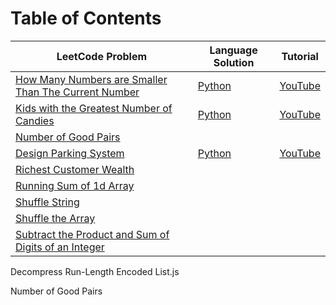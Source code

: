# Table of Contents

|  LeetCode Problem |  Language Solution | Tutorial | 
|---|---|---|
| [How Many Numbers are Smaller Than The Current Number](https://leetcode.com/problems/how-many-numbers-are-smaller-than-the-current-number/)  | [Python](https://github.com/gbrough/LeetCode/blob/main/Python/How%20Many%20Numbers%20are%20Smaller%20Than%20The%20Current%20Number.py) | [YouTube](https://www.youtube.com/watch?v=yajqqld8Svc&t=25s&ab_channel=KnowledgeMavens)| 
| [Kids with the Greatest Number of Candies](https://leetcode.com/problems/kids-with-the-greatest-number-of-candies)  | [Python](https://github.com/gbrough/LeetCode/blob/main/Python/Kids%20with%20the%20Greatest%20Number%20of%20Candies.py) | [YouTube](https://www.youtube.com/watch?v=mCryCfYdTP4)| 
| [Number of Good Pairs](https://leetcode.com/problems/number-of-good-pairs/)  |    
| [Design Parking System](https://leetcode.com/problems/design-parking-system/)|[Python](https://github.com/gbrough/LeetCode/blob/main/Python/Design%20Parking%20System.py)| [YouTube](https://www.youtube.com/watch?v=7Y2M1IkXtk8&t=441s&ab_channel=KnowledgeMavens)|
| [Richest Customer Wealth](https://leetcode.com/problems/richest-customer-wealth)  |  
| [Running Sum of 1d Array](https://leetcode.com/problems/running-sum-of-1d-array)  |  
| [Shuffle String](https://leetcode.com/problems/shuffle-string)  |    
| [Shuffle the Array](https://leetcode.com/problems/shuffle-the-array) |
| [Subtract the Product and Sum of Digits of an Integer](https://leetcode.com/problems/subtract-the-product-and-sum-of-digits-of-an-integer) |
Decompress Run-Length Encoded List.js

Number of Good Pairs

